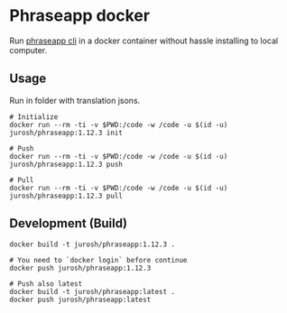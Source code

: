 # Phraseapp docker

Run [phraseapp cli][cli] in a docker container without hassle installing to local computer.

## Usage

Run in folder with translation jsons.

```
# Initialize 
docker run --rm -ti -v $PWD:/code -w /code -u $(id -u) jurosh/phraseapp:1.12.3 init

# Push
docker run --rm -ti -v $PWD:/code -w /code -u $(id -u) jurosh/phraseapp:1.12.3 push

# Pull
docker run --rm -ti -v $PWD:/code -w /code -u $(id -u) jurosh/phraseapp:1.12.3 pull
```

[cli]: https://phraseapp.com/cli

## Development (Build)

```
docker build -t jurosh/phraseapp:1.12.3 .

# You need to `docker login` before continue
docker push jurosh/phraseapp:1.12.3

# Push also latest
docker build -t jurosh/phraseapp:latest .
docker push jurosh/phraseapp:latest
```